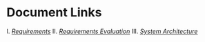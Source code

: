 # Document Links
I.  [*Requirements*](HW1-Requirements.pdf)
II.  [*Requirements Evaluation*](HW2-RequirementsEvaluation.pdf)
III. [*System Architecture*](HW3-Architecture.pdf)

